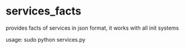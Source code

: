 # services_facts
provides facts of services in json format, it works with all init systems

usage: sudo python services.py

